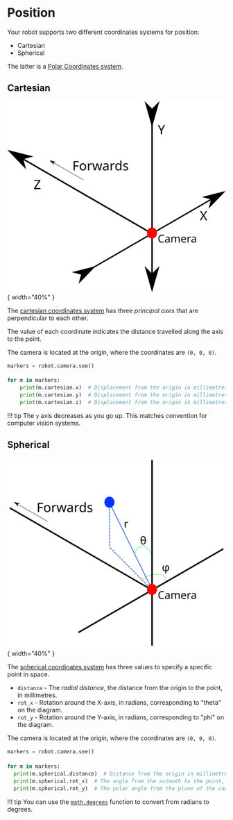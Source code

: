 # Position

Your robot supports two different coordinates systems for position:

* Cartesian
* Spherical

The latter is a [Polar Coordinates system](https://en.wikipedia.org/wiki/Polar_coordinate_system).

## Cartesian

![The cartesian coordinates system](../../assets/img/api/vision/cartesian.svg){ width="40%" }

The [cartesian coordinates system](https://en.wikipedia.org/wiki/Cartesian_coordinate_system) has three
_principal axes_ that are perpendicular to each other.

The value of each coordinate indicates the distance travelled along the axis to the point.

The camera is located at the origin, where the coordinates are ``(0, 0, 0)``.

```python
markers = robot.camera.see()

for m in markers:
    print(m.cartesian.x)  # Displacement from the origin in millimetres, along x axis.
    print(m.cartesian.y)  # Displacement from the origin in millimetres, along y axis.
    print(m.cartesian.z)  # Displacement from the origin in millimetres, along z axis.
```

!!! tip
    The `y` axis decreases as you go up. This matches convention for computer vision systems.

## Spherical

![The spherical coordinates system](../../assets/img/api/vision/spherical.svg){ width="40%" }

The [spherical coordinates system](https://en.wikipedia.org/wiki/Spherical_coordinate_system) has
three values to specify a specific point in space.

* `distance` - The _radial distance_, the distance from the origin to the point, in millimetres.
* `rot_x` -  Rotation around the X-axis, in radians, corresponding to "theta" on the diagram.
* `rot_y` -  Rotation around the Y-axis, in radians, corresponding to "phi" on the diagram.

The camera is located at the origin, where the coordinates are `(0, 0, 0)`.

```python
markers = robot.camera.see()

for m in markers:
  print(m.spherical.distance)  # Distance from the origin in millimetres
  print(m.spherical.rot_x)  # The angle from the azimuth to the point, in radians.
  print(m.spherical.rot_y)  # The polar angle from the plane of the camera to the point, in radians.
```

!!! tip
    You can use the [`math.degrees`](https://docs.python.org/3/library/math.html#math.degrees) function to convert from radians to degrees.
